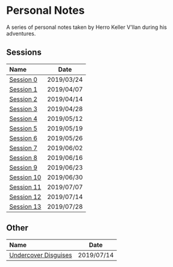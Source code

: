 # Personal Notes

A series of personal notes taken by Herro Keller V'llan during his adventures.


## Sessions

| Name | Date |
|:---- |:----:|
| [Session 0](sessions/session_0.md) | 2019/03/24 |
| [Session 1](sessions/session_1.md) | 2019/04/07 |
| [Session 2](sessions/session_2.md) | 2019/04/14 |
| [Session 3](sessions/session_3.md) | 2019/04/28 |
| [Session 4](sessions/session_4.md) | 2019/05/12 |
| [Session 5](sessions/session_5.md) | 2019/05/19 |
| [Session 6](sessions/session_6.md) | 2019/05/26 |
| [Session 7](sessions/session_7.md) | 2019/06/02 |
| [Session 8](sessions/session_8.md) | 2019/06/16 |
| [Session 9](sessions/session_9.md) | 2019/06/23 |
| [Session 10](sessions/session_10.md) | 2019/06/30 |
| [Session 11](sessions/session_11.md) | 2019/07/07 |
| [Session 12](sessions/session_12.md) | 2019/07/14 |
| [Session 13](sessions/session_13.md) | 2019/07/28 |


## Other

| Name | Date |
|:---- |:----:|
| [Undercover Disguises](other/undercover_disguises.md) | 2019/07/14 |
